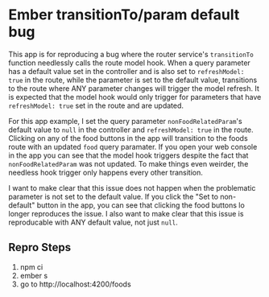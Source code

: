 # Ember transitionTo/param default bug

This app is for reproducing a bug where the router service's `transitionTo` function needlessly calls the route model hook.
When a query parameter has a default value set in the controller and is also set to `refreshModel: true` in the route,
while the parameter is set to the default value, transitions to the route where ANY parameter changes will trigger the model refresh.
It is expected that the model hook would only trigger for parameters that have `refreshModel: true` set in the route and are updated.

For this app example, I set the query parameter `nonFoodRelatedParam`'s default value to `null` in the controller and `refreshModel: true` in the route.
Clicking on any of the food buttons in the app will transition to the foods route with an updated `food` query paramater.
If you open your web console in the app you can see that the model hook triggers despite the fact that `nonFoodRelatedParam` was not updated.
To make things even weirder, the needless hook trigger only happens every other transition.

I want to make clear that this issue does not happen when the problematic parameter is not set to the default value.
If you click the "Set to non-default" button in the app, you can see that clicking the food buttons lo longer reproduces the issue.
I also want to make clear that this issue is reproducable with ANY default value, not just `null`.

## Repro Steps
1. npm ci
2. ember s
3. go to http://localhost:4200/foods
